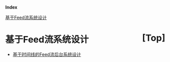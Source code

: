 <a name="index">**Index**</a>

<a href="#0">基于Feed流系统设计</a>  
# <a name="0">基于Feed流系统设计</a><a style="float:right;text-decoration:none;" href="#index">[Top]</a>

- [基于时间线的Feed流后台系统设计](https://www.jianshu.com/p/b936ff0d4d43)